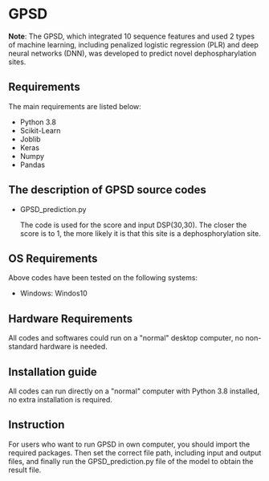 # GPSD
**Note**: The GPSD, which integrated 10 sequence features and used 2 types of machine learning, including penalized logistic regression (PLR) and deep neural networks (DNN), was developed to predict novel dephospharylation sites. 

## Requirements

The main requirements are listed below:

* Python 3.8
* Scikit-Learn
* Joblib
* Keras
* Numpy
* Pandas


## The description of GPSD source codes

* GPSD_prediction.py

    The code is used for the score and input DSP(30,30). The closer the score is to 1, the more likely it is that this site is a dephosphorylation site.


## OS Requirements

Above codes have been tested on the following systems:

* Windows: Windos10

## Hardware Requirements

All codes and softwares could run on a "normal" desktop computer, no non-standard hardware is needed.

## Installation guide

All codes can run directly on a "normal" computer with Python 3.8 installed, no extra installation is required.

## Instruction

For users who want to run GPSD in own computer, you should import the required packages. Then set the correct file path, including input and output files, and finally run the GPSD_prediction.py file of the model to obtain the result file.

